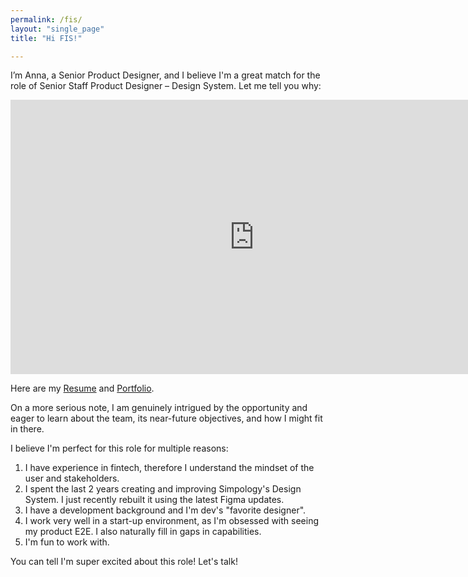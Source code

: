 ```yaml
---
permalink: /fis/
layout: "single_page"
title: "Hi FIS!"

---
```

<p class="singlePage_bottom">I’m Anna, a Senior Product Designer, and I believe I'm a great match for the role of Senior Staff Product Designer – Design System. Let me tell you why:</p>

<div class="video-container"><iframe width="780" height="438.75" src="https://www.youtube.com/embed/Aik_6jVxsUY?si=Ip1yDUTZ7JLo4GGp" title="YouTube video player" frameborder="0" allow="accelerometer; autoplay; clipboard-write; encrypted-media; gyroscope; picture-in-picture; web-share" referrerpolicy="strict-origin-when-cross-origin" allowfullscreen></iframe> </div>

<p class="singlePage">Here are my <a href="../assets/uploads/Resume/Resume_Anna_Kozhevnikova_FIS.pdf" target="_blank">Resume</a> and <a href="../../index.html" target="_blank">Portfolio</a>.</p>
<p class="cover_letter">On a more serious note, I am genuinely intrigued by the opportunity and eager to learn about the team, its near-future objectives, and how I might fit in there.</p>
<p>I believe I'm perfect for this role for multiple reasons:</p>
<ol>
<li>I have experience in fintech, therefore I understand the mindset of the user and stakeholders. </li>
<li>I spent the last 2 years creating and improving Simpology's Design System. I just recently rebuilt it using the latest Figma updates.</li>
<li>I have a development background and I'm dev's "favorite designer". </li>
<li>I work very well in a start-up environment, as I'm obsessed with seeing my product E2E. I also naturally fill in gaps in capabilities. </li>
<li>I'm fun to work with. </li>
</ol>

<div class="callout heart">You can tell I'm super excited about this role! Let's talk!</div>